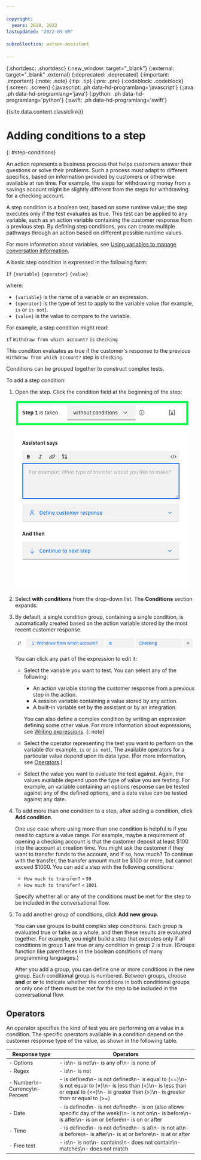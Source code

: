 ```yaml
---

copyright:
  years: 2018, 2022
lastupdated: "2022-09-09"

subcollection: watson-assistant

---
```


{:shortdesc: .shortdesc}
{:new_window: target="_blank"}
{:external: target="_blank" .external}
{:deprecated: .deprecated}
{:important: .important}
{:note: .note}
{:tip: .tip}
{:pre: .pre}
{:codeblock: .codeblock}
{:screen: .screen}
{:javascript: .ph data-hd-programlang='javascript'}
{:java: .ph data-hd-programlang='java'}
{:python: .ph data-hd-programlang='python'}
{:swift: .ph data-hd-programlang='swift'}

{{site.data.content.classiclink}}

# Adding conditions to a step
{: #step-conditions}

An action represents a business process that helps customers answer their questions or solve their problems. Such a process must adapt to different specifics, based on information provided by customers or otherwise available at run time. For example, the steps for withdrawing money from a savings account might be slightly different from the steps for withdrawing for a checking account.

A step condition is a boolean test, based on some runtime value; the step executes only if the test evaluates as true. This test can be applied to any variable, such as an action variable containing the customer response from a previous step. By defining step conditions, you can create multiple pathways through an action based on different possible runtime values.

For more information about variables, see [Using variables to manage conversation information](/docs/watson-assistant?topic=watson-assistant-manage-info).

A basic step condition is expressed in the following form:

`If` `{variable}` `{operator}` `{value}`

where:

- `{variable}` is the name of a variable or an expression.
- `{operator}` is the type of test to apply to the variable value (for example, `is` or `is not`).
- `{value}` is the value to compare to the variable.

For example, a step condition might read:

`If` `Withdraw from which account?` `is` `Checking`

This condition evaluates as true if the customer's response to the previous `Withdraw from which account?` step is `Checking`.

Conditions can be grouped together to construct complex tests.

To add a step condition:

1.  Open the step. Click the condition field at the beginning of the step:

    ![Step editor with condition field highlighted](images/step-condition.png)

1. Select **with conditions** from the drop-down list. The **Conditions** section expands.

1. By default, a single condition group, containing a single condition, is automatically created based on the action variable stored by the most recent customer response.

    ![Editing a condition to select Checking as the value to check for](images/action-condition-edit.png)

    You can click any part of the expression to edit it:

    - Select the variable you want to test. You can select any of the following:

      - An action variable storing the customer response from a previous step in the action.
      - A session variable containing a value stored by any action.
      - A built-in variable set by the assistant or by an integration.

      You can also define a complex condition by writing an expression defining some other value. For more information about expressions, see [Writing expressions](/docs/watson-assistant?topic=watson-assistant-expressions).
      {: note}

    - Select the operator representing the test you want to perform on the variable (for example, `is` or `is not`). The available operators for a particular value depend upon its data type. (For more information, see [Operators](#step-conditions-operators).)

    - Select the value you want to evaluate the test against. Again, the values available depend upon the type of value you are testing. For example, an variable containing an options response can be tested against any of the defined options, and a date value can be tested against any date.

1.  To add more than one condition to a step, after adding a condition, click **Add condition**.

    One use case where using more than one condition is helpful is if you need to capture a value range. For example, maybe a requirement of opening a checking account is that the customer deposit at least $100 into the account at creation time. You might ask the customer if they want to transfer funds to the account, and if so, how much? To continue with the transfer, the transfer amount must be $100 or more, but cannot exceed $1000. You can add a step with the following conditions:

    - `How much to transfer?` `>` `99`
    - `How much to transfer?` `<` `1001`

    Specify whether all or any of the conditions must be met for the step to be included in the conversational flow.

1.  To add another group of conditions, click **Add new group**.

    You can use groups to build complex step conditions. Each group is evaluated true or false as a whole, and then these results are evaluated together. For example, you might build a step that executes only if all conditions in group 1 are true *or* any condition in group 2 is true. (Groups function like parentheses in the boolean conditions of many programming languages.)

    After you add a group, you can define one or more conditions in the new group. Each conditional group is numbered. Between groups, choose **and** or **or** to indicate whether the conditions in both conditional groups or only one of them must be met for the step to be included in the conversational flow.

## Operators

An operator specifies the kind of test you are performing on a value in a condition. The specific operators available in a condition depend on the customer response type of the value, as shown in the following table.

| Response type                        | Operators                           |
|--------------------------------------|-------------------------------------|
| - Options                            | - is\n- is not\n- is any of\n- is none of |
| - Regex                              | - is\n- is not                      |
| - Number\n- Currency\n- Percent      | - is defined\n- is not defined\n- is equal to (==)\n- is not equal to (≠)\n- is less than (&lt;)\n- is less than or equal to (&lt;=)\n- is greater than (&gt;)\n- is greater than or equal to (&gt;=) |
| - Date                               | - is defined\n- is not defined\n- is on (also allows specific day of the week)\n- is not on\n- is before\n- is after\n- is on or before\n- is on or after |
| - Time                               | - is defined\n- is not defined\n- is at\n- is not at\n- is before\n- is after\n- is at or before\n- is at or after |
| - Free text                          | - is\n- is not\n- contains\n- does not contain\n- matches\n- does not match |
